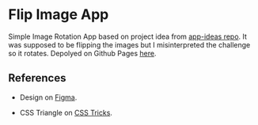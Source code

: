 # Flip Image App

Simple Image Rotation App based on project idea from [app-ideas repo](https://github.com/florinpop17/app-ideas/blob/master/Projects/1-Beginner/Flip-Image-App.md). It was supposed to be flipping the images but I misinterpreted the challenge so it rotates. Depolyed on Github Pages [here](https://deadmercury.github.io/implement-app-ideas/beginner/Flip-Image-App/index.html).

## References

- Design on [Figma](https://www.figma.com/file/Zgqsc87XhNKUbQ7wcjOah6/Flip-Image-App?node-id=0%3A3).

- CSS Triangle on [CSS Tricks](https://css-tricks.com/snippets/css/css-triangle/).
